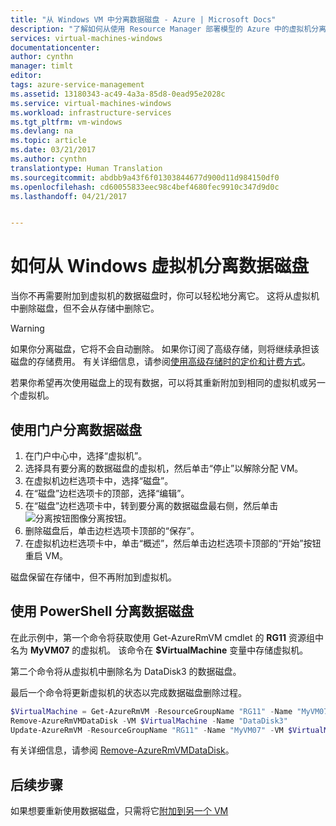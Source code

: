 ```yaml
---
title: "从 Windows VM 中分离数据磁盘 - Azure | Microsoft Docs"
description: "了解如何从使用 Resource Manager 部署模型的 Azure 中的虚拟机分离磁盘。"
services: virtual-machines-windows
documentationcenter: 
author: cynthn
manager: timlt
editor: 
tags: azure-service-management
ms.assetid: 13180343-ac49-4a3a-85d8-0ead95e2028c
ms.service: virtual-machines-windows
ms.workload: infrastructure-services
ms.tgt_pltfrm: vm-windows
ms.devlang: na
ms.topic: article
ms.date: 03/21/2017
ms.author: cynthn
translationtype: Human Translation
ms.sourcegitcommit: abdbb9a43f6f01303844677d900d11d984150df0
ms.openlocfilehash: cd60055833eec98c4bef4680fec9910c347d9d0c
ms.lasthandoff: 04/21/2017


---
```

# <a name="how-to-detach-a-data-disk-from-a-windows-virtual-machine"></a>如何从 Windows 虚拟机分离数据磁盘
当你不再需要附加到虚拟机的数据磁盘时，你可以轻松地分离它。 这将从虚拟机中删除磁盘，但不会从存储中删除它。

> [!WARNING]
> 如果你分离磁盘，它将不会自动删除。 如果你订阅了高级存储，则将继续承担该磁盘的存储费用。 有关详细信息，请参阅[使用高级存储时的定价和计费方式](../../storage/storage-premium-storage.md#pricing-and-billing)。
>
>

若果你希望再次使用磁盘上的现有数据，可以将其重新附加到相同的虚拟机或另一个虚拟机。

## <a name="detach-a-data-disk-using-the-portal"></a>使用门户分离数据磁盘
1. 在门户中心中，选择“虚拟机”。
2. 选择具有要分离的数据磁盘的虚拟机，然后单击“停止”以解除分配 VM。
3. 在虚拟机边栏选项卡中，选择“磁盘”。
4. 在“磁盘”边栏选项卡的顶部，选择“编辑”。
5. 在“磁盘”边栏选项卡中，转到要分离的数据磁盘最右侧，然后单击![分离按钮图像](./media/detach-disk/detach.png)分离按钮。
5. 删除磁盘后，单击边栏选项卡顶部的“保存”。
6. 在虚拟机边栏选项卡中，单击“概述”，然后单击边栏选项卡顶部的“开始”按钮重启 VM。



磁盘保留在存储中，但不再附加到虚拟机。

## <a name="detach-a-data-disk-using-powershell"></a>使用 PowerShell 分离数据磁盘
在此示例中，第一个命令将获取使用 Get-AzureRmVM cmdlet 的 **RG11** 资源组中名为 **MyVM07** 的虚拟机。 该命令在 **$VirtualMachine** 变量中存储虚拟机。

第二个命令将从虚拟机中删除名为 DataDisk3 的数据磁盘。

最后一个命令将更新虚拟机的状态以完成数据磁盘删除过程。

```powershell
$VirtualMachine = Get-AzureRmVM -ResourceGroupName "RG11" -Name "MyVM07"
Remove-AzureRmVMDataDisk -VM $VirtualMachine -Name "DataDisk3"
Update-AzureRmVM -ResourceGroupName "RG11" -Name "MyVM07" -VM $VirtualMachine
```

有关详细信息，请参阅 [Remove-AzureRmVMDataDisk](/powershell/module/azurerm.compute/remove-azurermvmdatadisk)。

## <a name="next-steps"></a>后续步骤
如果想要重新使用数据磁盘，只需将它[附加到另一个 VM](attach-disk-portal.md?toc=%2fazure%2fvirtual-machines%2fwindows%2ftoc.json)


